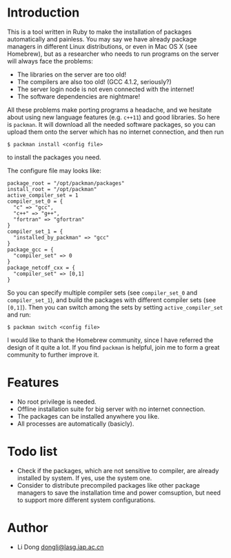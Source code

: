 Introduction
============

This is a tool written in Ruby to make the installation of packages
automatically and painless. You may say we have already package managers in
different Linux distributions, or even in Mac OS X (see Homebrew), but as a
researcher who needs to run programs on the server will always face the
problems:

- The libraries on the server are too old!
- The compilers are also too old! (GCC 4.1.2, seriously?)
- The server login node is not even connected with the internet!
- The software dependencies are nightmare!

All these problems make porting programs a headache, and we hesitate about using
new language features (e.g. `c++11`) and good libraries. So here is `packman`.
It will download all the needed software packages, so you can upload them onto
the server which has no internet connection, and then run

``` $ packman install <config file> ```

to install the packages you need.

The configure file may looks like:
```
package_root = "/opt/packman/packages"
install_root = "/opt/packman"
active_compiler_set = 1
compiler_set_0 = {
  "c" => "gcc",
  "c++" => "g++",
  "fortran" => "gfortran"
}
compiler_set_1 = {
  "installed_by_packman" => "gcc"
}
package_gcc = {
  "compiler_set" => 0
}
package_netcdf_cxx = {
  "compiler_set" => [0,1]
}
```
So you can specify multiple compiler sets (see `compiler_set_0` and
`compiler_set_1`), and build the packages with different compiler sets (see
`[0,1]`). Then you can switch among the sets by setting `active_compiler_set`
and run:
```
$ packman switch <config file>
```

I would like to thank the Homebrew community, since I have referred the design
of it quite a lot. If you find `packman` is helpful, join me to form a great
community to further improve it.

Features
========

- No root privilege is needed.
- Offline installation suite for big server with no internet connection.
- The packages can be installed anywhere you like.
- All processes are automatically (basicly).

Todo list
=========

- Check if the packages, which are not sensitive to compiler, are already
  installed by system. If yes, use the system one.
- Consider to distribute precompiled packages like other package managers to
  save the installation time and power comsuption, but need to support more
  different system configurations.

Author
======

- Li Dong <dongli@lasg.iap.ac.cn>
